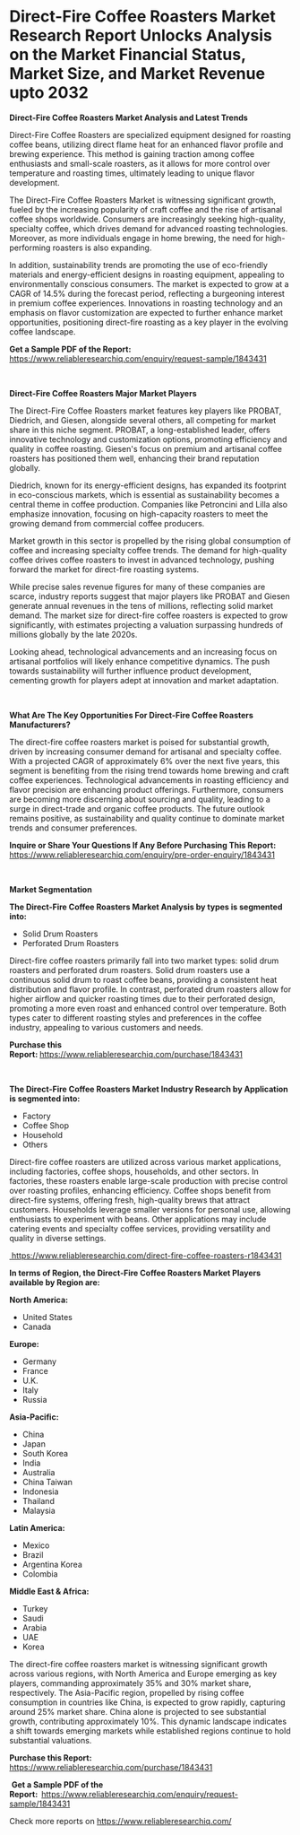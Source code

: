 <p><h1>Direct-Fire Coffee Roasters Market Research Report Unlocks Analysis on the Market Financial Status, Market Size, and Market Revenue upto 2032</h1></p><p><strong>Direct-Fire Coffee Roasters Market Analysis and Latest Trends</strong></p>
<p><p>Direct-Fire Coffee Roasters are specialized equipment designed for roasting coffee beans, utilizing direct flame heat for an enhanced flavor profile and brewing experience. This method is gaining traction among coffee enthusiasts and small-scale roasters, as it allows for more control over temperature and roasting times, ultimately leading to unique flavor development.</p><p>The Direct-Fire Coffee Roasters Market is witnessing significant growth, fueled by the increasing popularity of craft coffee and the rise of artisanal coffee shops worldwide. Consumers are increasingly seeking high-quality, specialty coffee, which drives demand for advanced roasting technologies. Moreover, as more individuals engage in home brewing, the need for high-performing roasters is also expanding.</p><p>In addition, sustainability trends are promoting the use of eco-friendly materials and energy-efficient designs in roasting equipment, appealing to environmentally conscious consumers. The market is expected to grow at a CAGR of 14.5% during the forecast period, reflecting a burgeoning interest in premium coffee experiences. Innovations in roasting technology and an emphasis on flavor customization are expected to further enhance market opportunities, positioning direct-fire roasting as a key player in the evolving coffee landscape.</p></p>
<p><strong>Get a Sample PDF of the Report:&nbsp;</strong> <a href="https://www.reliableresearchiq.com/enquiry/request-sample/1843431?utm_campaign=2209&utm_medium=2&utm_source=Github&utm_content=ia&utm_term=10022025&utm_id=direct-fire-coffee-roasters">https://www.reliableresearchiq.com/enquiry/request-sample/1843431</a></p>
<p>&nbsp;</p>
<p><strong>Direct-Fire Coffee Roasters Major Market Players</strong></p>
<p><p>The Direct-Fire Coffee Roasters market features key players like PROBAT, Diedrich, and Giesen, alongside several others, all competing for market share in this niche segment. PROBAT, a long-established leader, offers innovative technology and customization options, promoting efficiency and quality in coffee roasting. Giesen's focus on premium and artisanal coffee roasters has positioned them well, enhancing their brand reputation globally.</p><p>Diedrich, known for its energy-efficient designs, has expanded its footprint in eco-conscious markets, which is essential as sustainability becomes a central theme in coffee production. Companies like Petroncini and Lilla also emphasize innovation, focusing on high-capacity roasters to meet the growing demand from commercial coffee producers.</p><p>Market growth in this sector is propelled by the rising global consumption of coffee and increasing specialty coffee trends. The demand for high-quality coffee drives coffee roasters to invest in advanced technology, pushing forward the market for direct-fire roasting systems.</p><p>While precise sales revenue figures for many of these companies are scarce, industry reports suggest that major players like PROBAT and Giesen generate annual revenues in the tens of millions, reflecting solid market demand. The market size for direct-fire coffee roasters is expected to grow significantly, with estimates projecting a valuation surpassing hundreds of millions globally by the late 2020s.</p><p>Looking ahead, technological advancements and an increasing focus on artisanal portfolios will likely enhance competitive dynamics. The push towards sustainability will further influence product development, cementing growth for players adept at innovation and market adaptation.</p></p>
<p>&nbsp;</p>
<p><strong>What Are The Key Opportunities For Direct-Fire Coffee Roasters Manufacturers?</strong></p>
<p><p>The direct-fire coffee roasters market is poised for substantial growth, driven by increasing consumer demand for artisanal and specialty coffee. With a projected CAGR of approximately 6% over the next five years, this segment is benefiting from the rising trend towards home brewing and craft coffee experiences. Technological advancements in roasting efficiency and flavor precision are enhancing product offerings. Furthermore, consumers are becoming more discerning about sourcing and quality, leading to a surge in direct-trade and organic coffee products. The future outlook remains positive, as sustainability and quality continue to dominate market trends and consumer preferences.</p></p>
<p><strong>Inquire or Share Your Questions If Any Before Purchasing This Report:</strong> <a href="https://www.reliableresearchiq.com/enquiry/pre-order-enquiry/1843431?utm_campaign=2209&utm_medium=2&utm_source=Github&utm_content=ia&utm_term=10022025&utm_id=direct-fire-coffee-roasters">https://www.reliableresearchiq.com/enquiry/pre-order-enquiry/1843431</a></p>
<p>&nbsp;</p>
<p><strong>Market Segmentation</strong></p>
<p><strong>The Direct-Fire Coffee Roasters Market Analysis by types is segmented into:</strong></p>
<p><ul><li>Solid Drum Roasters</li><li>Perforated Drum Roasters</li></ul></p>
<p><p>Direct-fire coffee roasters primarily fall into two market types: solid drum roasters and perforated drum roasters. Solid drum roasters use a continuous solid drum to roast coffee beans, providing a consistent heat distribution and flavor profile. In contrast, perforated drum roasters allow for higher airflow and quicker roasting times due to their perforated design, promoting a more even roast and enhanced control over temperature. Both types cater to different roasting styles and preferences in the coffee industry, appealing to various customers and needs.</p></p>
<p><strong>Purchase this Report:&nbsp;</strong><a href="https://www.reliableresearchiq.com/purchase/1843431?utm_campaign=2209&utm_medium=2&utm_source=Github&utm_content=ia&utm_term=10022025&utm_id=direct-fire-coffee-roasters">https://www.reliableresearchiq.com/purchase/1843431</a></p>
<p>&nbsp;</p>
<p><strong>The Direct-Fire Coffee Roasters Market Industry Research by Application is segmented into:</strong></p>
<p><ul><li>Factory</li><li>Coffee Shop</li><li>Household</li><li>Others</li></ul></p>
<p><p>Direct-fire coffee roasters are utilized across various market applications, including factories, coffee shops, households, and other sectors. In factories, these roasters enable large-scale production with precise control over roasting profiles, enhancing efficiency. Coffee shops benefit from direct-fire systems, offering fresh, high-quality brews that attract customers. Households leverage smaller versions for personal use, allowing enthusiasts to experiment with beans. Other applications may include catering events and specialty coffee services, providing versatility and quality in diverse settings.</p></p>
<p><a href="https://www.reliableresearchiq.com/direct-fire-coffee-roasters-r1843431?utm_campaign=2209&utm_medium=2&utm_source=Github&utm_content=ia&utm_term=10022025&utm_id=direct-fire-coffee-roasters">&nbsp;https://www.reliableresearchiq.com/direct-fire-coffee-roasters-r1843431</a></p>
<p><strong>In terms of Region, the Direct-Fire Coffee Roasters Market Players available by Region are:</strong></p>
<p>
    <p> <strong> North America: </strong>
        <ul>
            <li>United States</li>
            <li>Canada</li>
        </ul>
        </p> 
    <p> <strong> Europe: </strong>
        <ul>
            <li>Germany</li>
            <li>France</li>
            <li>U.K.</li>
            <li>Italy</li>
            <li>Russia</li>
        </ul>
        </p> 
    <p> <strong> Asia-Pacific: </strong>
        <ul>
            <li>China</li>
            <li>Japan</li>
            <li>South Korea</li>
            <li>India</li>
            <li>Australia</li>
            <li>China Taiwan</li>
            <li>Indonesia</li>
            <li>Thailand</li>
            <li>Malaysia</li>
        </ul>
        </p> 
    <p> <strong> Latin America: </strong>
        <ul>
            <li>Mexico</li>
            <li>Brazil</li>
            <li>Argentina Korea</li>
            <li>Colombia</li>
        </ul>
        </p> 
    <p> <strong> Middle East & Africa: </strong>
        <ul>
            <li>Turkey</li>
            <li>Saudi</li>
            <li>Arabia</li>
            <li>UAE</li>
            <li>Korea</li>
        </ul>
    </p>
    </p>
<p><p>The direct-fire coffee roasters market is witnessing significant growth across various regions, with North America and Europe emerging as key players, commanding approximately 35% and 30% market share, respectively. The Asia-Pacific region, propelled by rising coffee consumption in countries like China, is expected to grow rapidly, capturing around 25% market share. China alone is projected to see substantial growth, contributing approximately 10%. This dynamic landscape indicates a shift towards emerging markets while established regions continue to hold substantial valuations.</p></p>
<p><strong>Purchase this Report: </strong><a href="https://www.reliableresearchiq.com/purchase/1843431?utm_campaign=2209&utm_medium=2&utm_source=Github&utm_content=ia&utm_term=10022025&utm_id=direct-fire-coffee-roasters">https://www.reliableresearchiq.com/purchase/1843431</a></p>
<p>&nbsp;<strong>Get a Sample PDF of the Report:&nbsp;&nbsp;</strong><a href="https://www.reliableresearchiq.com/enquiry/request-sample/1843431?utm_campaign=2209&utm_medium=2&utm_source=Github&utm_content=ia&utm_term=10022025&utm_id=direct-fire-coffee-roasters">https://www.reliableresearchiq.com/enquiry/request-sample/1843431</a></p>
<p><strong></strong></p>
<p>Check more reports on <a href="https://www.reliableresearchiq.com/?utm_campaign=2209&utm_medium=2&utm_source=Github&utm_content=ia&utm_term=10022025&utm_id=direct-fire-coffee-roasters">https://www.reliableresearchiq.com/</a></p>
